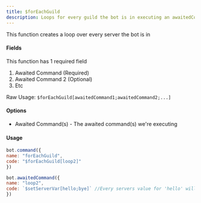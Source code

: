 ```yaml
---
title: $forEachGuild
description: Loops for every guild the bot is in executing an awaitedCommand
---
```


This function creates a loop over every server the bot is in

#### Fields

This function has 1 required field

1. Awaited Command \(Required\)
2. Awaited Command 2 \(Optional\)
3. Etc

Raw Usage: `$forEachGuild[awaitedCommand1;awaitedCommand2;...]`

#### Options

* Awaited Command\(s\) - The awaited command\(s\) we're executing

#### Usage

```javascript
bot.command({
name: "forEachGuild",
code: "$forEachGuild[loop2]"
})

bot.awaitedCommand({
name: "loop2",
code: `$setServerVar[hello;bye]` //Every servers value for 'hello' will be 'bye'
})
```

